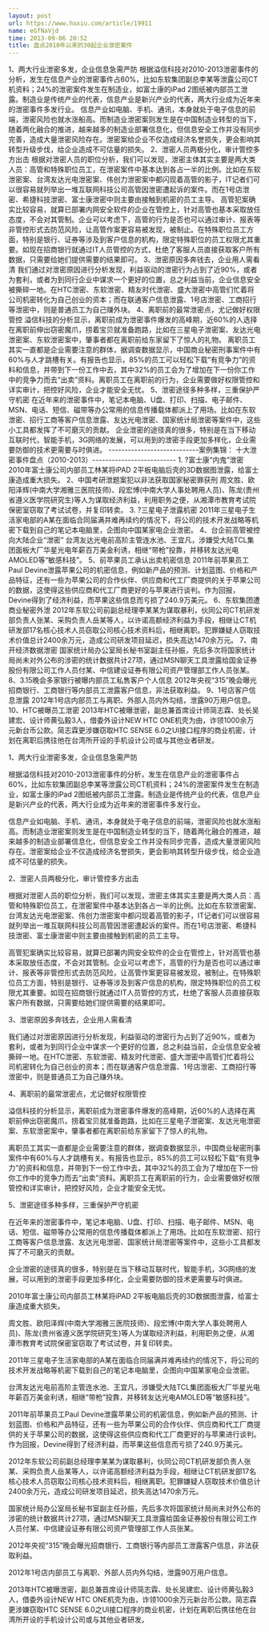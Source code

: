 ```yaml
---
layout: post
url: https://www.huxiu.com/article/19911
name: eGfNaVjd
time: 2013-09-06 20:52
title: 盘点2010年以来的30起企业泄密案件
---
```

1、两大行业泄密多发，企业信息急需严防 根据溢信科技对2010-2013泄密事件的分析，发生在信息产业的泄密事件占60%，比如东软集团副总李某等泄露公司CT机资料；24%的泄密案件发生在制造业，如富士康的iPad 2图纸被内部员工泄露。制造业是传统产业的代表，信息产业是新兴产业的代表，两大行业成为近年来的泄密事件多发行业。 信息产业如电脑、手机、通讯，本身就处于电子信息的前端，泄密风险也就水涨船高。而制造业泄密案则发生是在中国制造业转型的当下，随着两化融合的推进，越来越多的制造业部署信息化，但信息安全工作并没有同步完善，造成大量泄密风险存在。泄密案给企业不仅造成经济名誉损失，更会影响其转型升级步伐，给企业造成不可估量的损失。 2、泄密人员两极分化，审计管控多方出击 根据对泄密人员的职位分析，我们可以发现，泄密主体其实主要是两大类人员：高管和特殊职位员工，在泄密案件中基本达到各占一半的比例。比如在东软泄密案、台湾友达光电泄密案、伟创力泄密案中都闪现着高管的影子，IT记者们可以很容易就列举出一堆互联网科技公司高管因泄密遭起诉的案件。而在1号店泄密、希捷科技泄密、富士康泄密中则主要由接触到机密的员工主导。 高管犯案确实比较容易，就算已部署内网安全软件的企业在管控上，针对高管也基本采取放任态度，不会对其管制。企业可以考虑下，高管的行为是否也可以通过审计、报表等非管控形式去防范风险，让高管作案更容易被发现，被制止。在特殊职位员工方面，特别是银行、证券等涉及到客户信息的机构，限定特殊职位的员工权限尤其重要。如现在招商银行就通过IT人员管控的方式，杜绝了客服人员直接获取客户所有数据，只需要给她们提供需要的结果即可。 3、泄密原因多奔钱去，企业用人需看清 我们通过对泄密原因进行分析发现，利益驱动的泄密行为占到了近90%，或者为套利，或者为到同行企业中谋求一个更好的位置，总之利益当前，企业信息安全被撕碎一地。在HTC泄密、东软泄密、精友时代泄密、盛大泄密中高管们忙着将公司机密转化为自己创业的资本；而在联通客户信息泄露、1号店泄密、工商招行等泄密中，则是普通员工为自己赚外块。 4、离职前的最常泄密点，尤记做好权限管控 溢信科技的分析显示，离职前成为泄密事件爆发的高峰期，近60%的人选择在离职前伸出窃密魔爪，捞着宝贝就准备跑路，比如在三星电子泄密案、友达光电泄密案、东软泄密案中，肇事者都在离职前给东家留下了惊人的礼物。 离职员工其实一直都是企业需要注意的群体，据调查数据显示，中国商业秘密刑事案件中有60%与人才跳槽有关。有报告也显示，85%的员工可以轻松下载“有竞争力”的资料和信息，并带到下一份工作中去，其中32%的员工会为了增加在下一份你工作中的竞争力而去“出卖”资料。离职员工在离职前的行为，企业需要做好权限管控和详实审计，把控好风险，企业才能安全无忧。 5、泄密途径多种多样，三重保护严守机密 在近年来的泄密事件中，笔记本电脑、U盘、打印、扫描、电子邮件、MSN、电话、短信、磁带等办公常用的信息传播载体都派上了用场。比如在东软泄密、招行工商等客户信息泄露、友达光电泄密、国家统计局泄密等案件中，这些小工具都发挥了不可磨灭的贡献。 企业泄密的途径真的很多，特别是在当下移动互联时代，智能手机，3G网络的发展，可以用到的泄密手段更加多样化，企业需要防御的技术更需要与时俱进。 ----------------------------案例集锦： 十大泄密事件盘点（2010-2013）-------------------------- 1. ?富士康“内鬼”泄密 2010年富士康公司内部员工林某将iPAD 2平板电脑后壳的3D数据图泄露，给富士康造成重大损失。 2、中国考研泄题案犯以非法获取国家秘密罪获刑 周文胜、欧阳泽辉(中南大学湘雅三医院技师)、段宏博(中南大学人事处聘用人员)、陈龙(贵州省遵义医学院研究生)等人为谋取经济利益，利用职务之便，从湘潭市教育考试院保密室窃取了考试试卷，并复印转卖。 3. ?三星电子泄露机密 2011年三星电子生活家电部的A某在面临合同届满并难再续约的情况下，将公司的技术开发战略等机密下载到自己的笔记本电脑里，企图向中国某家电企业泄密。 4、台企前高管被控向大陆企业“泄密” 台湾友达光电前高阶主管连水池、王宜凡，涉嫌受大陆TCL集团面板大厂华星光电年薪百万美金利诱，相继“带枪”投靠，并移转友达光电AMOLED等“敏感科技”。 5、前苹果员工承认出卖机密信息 2011年前苹果员工Paul Devine泄露苹果公司的机密信息，例如新产品的预测、计划蓝图、价格和产品特征，还有一些为苹果公司的合作伙伴、供应商和代工厂商提供的关于苹果公司的数据，这使得这些供应商和代工厂商更好的与苹果进行谈判。作为回报，Devine得到了经济利益，而苹果这些信息而亏损了240.9万美元。 6、东软集团遭商业秘密外泄 2012年东软公司前副总经理李某某为谋取暴利，伙同公司CT机研发部负责人张某、采购负责人岳某等人，以许诺高额经济利益为手段，相继让CT机研发部17名核心技术人员窃取公司核心技术资料后，相继离职。犯罪嫌疑人窃取技术价值总计2400余万元，造成公司研发项目延迟，损失高达1470余万元。 7、南开经济数据泄密 国家统计局办公室局长秘书室副主任孙振，先后多次将国家统计局尚未对外公布的涉密的统计数据共计27项，通过MSN聊天工具泄露给国金证券股份有限公司工作人员付某、中信建设证券有限公司资产管理部工作人员张某。 8、3.15晚会多家银行被曝内部员工私售客户个人信息 2012年央视“315”晚会曝光招商银行、工商银行等内部员工泄露客户信息，非法获取利益。 9、1号店客户信息泄露 2012年1号店内部员工与离职、外部人员内外勾结，泄露90万用户信息。 10、HTC被曝员工泄密 2013年HTC被曝泄密，副总兼首席设计师简志霖、处长吴建宏、设计师黄弘毅3人，借委外设计NEW HTC ONE机壳为由，诈领1000余万元新台币公款。简志霖更涉嫌窃取HTC SENSE 6.0之UI接口程序的商业机密，计划在离职后携往他在台湾所开设的手机设计公司或与其他业者研发。

1、两大行业泄密多发，企业信息急需严防

根据溢信科技对2010-2013泄密事件的分析，发生在信息产业的泄密事件占60%，比如东软集团副总李某等泄露公司CT机资料；24%的泄密案件发生在制造业，如富士康的iPad 2图纸被内部员工泄露。制造业是传统产业的代表，信息产业是新兴产业的代表，两大行业成为近年来的泄密事件多发行业。

信息产业如电脑、手机、通讯，本身就处于电子信息的前端，泄密风险也就水涨船高。而制造业泄密案则发生是在中国制造业转型的当下，随着两化融合的推进，越来越多的制造业部署信息化，但信息安全工作并没有同步完善，造成大量泄密风险存在。泄密案给企业不仅造成经济名誉损失，更会影响其转型升级步伐，给企业造成不可估量的损失。

2、泄密人员两极分化，审计管控多方出击

根据对泄密人员的职位分析，我们可以发现，泄密主体其实主要是两大类人员：高管和特殊职位员工，在泄密案件中基本达到各占一半的比例。比如在东软泄密案、台湾友达光电泄密案、伟创力泄密案中都闪现着高管的影子，IT记者们可以很容易就列举出一堆互联网科技公司高管因泄密遭起诉的案件。而在1号店泄密、希捷科技泄密、富士康泄密中则主要由接触到机密的员工主导。

高管犯案确实比较容易，就算已部署内网安全软件的企业在管控上，针对高管也基本采取放任态度，不会对其管制。企业可以考虑下，高管的行为是否也可以通过审计、报表等非管控形式去防范风险，让高管作案更容易被发现，被制止。在特殊职位员工方面，特别是银行、证券等涉及到客户信息的机构，限定特殊职位的员工权限尤其重要。如现在招商银行就通过IT人员管控的方式，杜绝了客服人员直接获取客户所有数据，只需要给她们提供需要的结果即可。

3、泄密原因多奔钱去，企业用人需看清

我们通过对泄密原因进行分析发现，利益驱动的泄密行为占到了近90%，或者为套利，或者为到同行企业中谋求一个更好的位置，总之利益当前，企业信息安全被撕碎一地。在HTC泄密、东软泄密、精友时代泄密、盛大泄密中高管们忙着将公司机密转化为自己创业的资本；而在联通客户信息泄露、1号店泄密、工商招行等泄密中，则是普通员工为自己赚外块。

4、离职前的最常泄密点，尤记做好权限管控

溢信科技的分析显示，离职前成为泄密事件爆发的高峰期，近60%的人选择在离职前伸出窃密魔爪，捞着宝贝就准备跑路，比如在三星电子泄密案、友达光电泄密案、东软泄密案中，肇事者都在离职前给东家留下了惊人的礼物。

离职员工其实一直都是企业需要注意的群体，据调查数据显示，中国商业秘密刑事案件中有60%与人才跳槽有关。有报告也显示，85%的员工可以轻松下载“有竞争力”的资料和信息，并带到下一份工作中去，其中32%的员工会为了增加在下一份你工作中的竞争力而去“出卖”资料。离职员工在离职前的行为，企业需要做好权限管控和详实审计，把控好风险，企业才能安全无忧。

5、泄密途径多种多样，三重保护严守机密

在近年来的泄密事件中，笔记本电脑、U盘、打印、扫描、电子邮件、MSN、电话、短信、磁带等办公常用的信息传播载体都派上了用场。比如在东软泄密、招行工商等客户信息泄露、友达光电泄密、国家统计局泄密等案件中，这些小工具都发挥了不可磨灭的贡献。

企业泄密的途径真的很多，特别是在当下移动互联时代，智能手机，3G网络的发展，可以用到的泄密手段更加多样化，企业需要防御的技术更需要与时俱进。

2010年富士康公司内部员工林某将iPAD 2平板电脑后壳的3D数据图泄露，给富士康造成重大损失。

周文胜、欧阳泽辉(中南大学湘雅三医院技师)、段宏博(中南大学人事处聘用人员)、陈龙(贵州省遵义医学院研究生)等人为谋取经济利益，利用职务之便，从湘潭市教育考试院保密室窃取了考试试卷，并复印转卖。

2011年三星电子生活家电部的A某在面临合同届满并难再续约的情况下，将公司的技术开发战略等机密下载到自己的笔记本电脑里，企图向中国某家电企业泄密。

台湾友达光电前高阶主管连水池、王宜凡，涉嫌受大陆TCL集团面板大厂华星光电年薪百万美金利诱，相继“带枪”投靠，并移转友达光电AMOLED等“敏感科技”。

2011年前苹果员工Paul Devine泄露苹果公司的机密信息，例如新产品的预测、计划蓝图、价格和产品特征，还有一些为苹果公司的合作伙伴、供应商和代工厂商提供的关于苹果公司的数据，这使得这些供应商和代工厂商更好的与苹果进行谈判。作为回报，Devine得到了经济利益，而苹果这些信息而亏损了240.9万美元。

2012年东软公司前副总经理李某某为谋取暴利，伙同公司CT机研发部负责人张某、采购负责人岳某等人，以许诺高额经济利益为手段，相继让CT机研发部17名核心技术人员窃取公司核心技术资料后，相继离职。犯罪嫌疑人窃取技术价值总计2400余万元，造成公司研发项目延迟，损失高达1470余万元。

国家统计局办公室局长秘书室副主任孙振，先后多次将国家统计局尚未对外公布的涉密的统计数据共计27项，通过MSN聊天工具泄露给国金证券股份有限公司工作人员付某、中信建设证券有限公司资产管理部工作人员张某。

2012年央视“315”晚会曝光招商银行、工商银行等内部员工泄露客户信息，非法获取利益。

2012年1号店内部员工与离职、外部人员内外勾结，泄露90万用户信息。

2013年HTC被曝泄密，副总兼首席设计师简志霖、处长吴建宏、设计师黄弘毅3人，借委外设计NEW HTC ONE机壳为由，诈领1000余万元新台币公款。简志霖更涉嫌窃取HTC SENSE 6.0之UI接口程序的商业机密，计划在离职后携往他在台湾所开设的手机设计公司或与其他业者研发。

